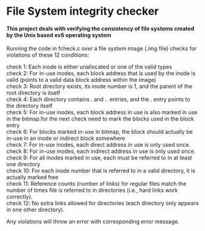 # File System integrity checker
#### This project deals with verifying the consistency of file systems created by the Unix based xv6 operating system

Running the code in fcheck.c over a file system image (.img file) checks for violations of these 12 conditions:

check 1: Each inode is either unallocated or one of the valid types  
check 2:  For in-use inodes, each block address that is used by the inode is valid (points to a valid data block address within the image)  
check 3: Root directory exists, its inode number is 1, and the parent of the root directory is itself  
check 4: Each directory contains . and .. entries, and the . entry points to the directory itself  
check 5: For in-use inodes, each block address in use is also marked in use in the bitmap.for the next check need to mark the blocks used in the block entry  
check 6: For blocks marked in-use in bitmap, the block should actually be in-use in an inode or indirect block somewhere  
check 7: For in-use inodes, each direct address in use is only used once.  
check 8: For in-use inodes, each indirect address in use is only used once.  
check 9: For all inodes marked in use, each must be referred to in at least one directory  
check 10: For each inode number that is referred to in a valid directory, it is actually marked free  
check 11: Reference counts (number of links) for regular files match the number of times file is referred to in directories (i.e., hard links work correctly).  
check 12: No extra links allowed for directories (each directory only appears in one other directory).  
  
Any violations will throw an error with corresponding error message.

